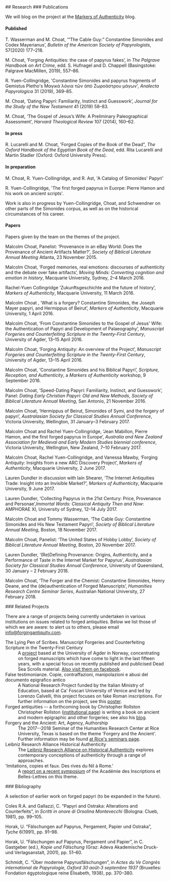 
<a name="research"/>
## Research


<a name="publications"/>
### Publications

We will blog on the project at the [Markers of Authenticity](https://markersofauthenticity.com) blog.

#### Published

T. Wasserman and M. Choat, ‘“The Cable Guy:” Constantine Simonides and Codex Mayerianus’, *Bulletin of the American Society of Papyrologists*, 57(2020) 177–218.

M. Choat, ‘Forging Antiquities: the case of papyrus fakes’, in *The Palgrave Handbook on Art Crime*, edd. S. Hufnagel and D. Chappell (Basingstoke: Palgrave MacMillen, 2019), 557–86.

R. Yuen-Collingridge,  'Constantine Simonides and papyrus fragments of Gemistus Pletho's Μαγικὰ λόγια τῶν ἀπὸ Ζωροάστρου μάγων', *Analecta Papyrologica* 31 (2019), 369–85.

M. Choat, ‘Dating Papyri: Familiarity, Instinct and Guesswork’, *Journal for the Study of the New Testament* 41 (2019) 58–83.

M. Choat, ‘The Gospel of Jesus’s Wife: A Preliminary Paleographical Assessment’, *Harvard Theological Review* 107 (2014), 160–62.


#### In press

R. Lucarelli and M. Choat, 'Forged Copies of the Book of the Dead", *The Oxford Handbook of the Egyptian Book of the Dead*, edd. Rita Lucarelli and Martin Stadler (Oxford: Oxford University Press). 

#### In preparation

M. Choat, R. Yuen-Collingridge, and R. Ast, 'A Catalog of Simonides' Papyri'

R. Yuen-Collingridge, 'The first forged papyrus in Euorpe: Pierre Hamon and his work on ancient scripts'.

Work is also in progress by Yuen-Collingridge, Choat, and Schwendner on other parts of the Simonides corpus, as well as on the historical circumstances of his career.

#### Papers

Papers given by the team on the themes of the project.

Malcolm Choat, Panelist: ‘Provenance in an eBay World: Does the Provenance of Ancient Artifacts Matter?’, *Society of Biblical Literature Annual Meeting* Atlanta, 23 November 2015. 

Malcolm Choat, ‘Forged memories, real emotions: discourses of authenticity and the debate over fake artifacts’, *Moving Minds: Converting cognition and emotion in history*, Macquarie University, Sydney, 2–4 March 2016.

Rachel-Yuen Collingridge ‘Zukunftsgeschichte and the future of history’, *Markers of Authenticity*, Macquarie University, 11 March 2016.

Malcolm Choat , ‘What is a forgery? Constantine Simonides, the Joseph Mayer papyri, and Hermippus of Beirut’, *Markers of Authenticity*, Macquarie University, 1 April 2016.

Malcolm Choat, ‘From Constantine Simonides to the Gospel of Jesus' Wife: the Authentication of Papyri and Development of Palaeography’, *Manuscript Forgeries and Counterfeiting Scripture in the Twenty-First Century*, University of Agder, 13–15 April 2016.

Malcolm Choat, ‘Forging Antiquity: An overview of the Project’, *Manuscript Forgeries and Counterfeiting Scripture in the Twenty-First Century*, University of Agder, 13–15 April 2016.

Malcolm Choat, ‘Constantine Simonides and his Biblical Papyri’, *Scripture, Reception, and Authenticity*, a *Markers of Authenticity* workshop, 9 September 2016.

Malcolm Choat, ‘Speed-Dating Papyri: Familiarity, Instinct, and Guesswork’, Panel: *Dating Early Christian Papyri: Old and New Methods*, *Society of Biblical Literature Annual Meeting*, San Antonio, 21 November 2016.

Malcolm Choat, ‘Hermippus of Beirut, Simonides of Symi, and the forgery of papyri’, *Australasian Society for Classical Studies Annual Conference*, Victoria University, Wellington, 31 January–3 February 2017.

Malcolm Choat and Rachel Yuen-Collingridge, ‘Jean Mabillon, Pierre Hamon, and the first forged papyrus in Europe’, *Australia and New Zealand Association for Medieval and Early Modern Studies biennial conference*, Victoria University, Wellington, New Zealand, 7–10 February 2017.

Malcolm Choat, Rachel Yuen-Collingridge, and Vanessa Mawby, ‘Forging Antiquity: Insights from a new ARC Discovery Project’, *Markers of Authenticity*, Macquarie University, 2 June 2017.

Lauren Dundler in discussion with Iain Shearer, ‘The Internet Antiquities Trade: Insight into an Invisible Market?’, *Markers of Authenticity*, Macquarie University, 9 June 2017.

Lauren Dundler, ‘Collecting Papyrus in the 21st Century: Price, Provenance and Personae’,*Immortal Words: Classical Antiquity Then and Now*: AMPHORAE XI, University of Sydney, 12–14 July 2017.

Malcolm Choat and Tommy Wasserman, ‘The Cable Guy: Constantine Simonides and His New Testament Papyri’, *Society of Biblical Literature Annual Meeting*, Boston, 18 November 2017.

Malcolm Choat, Panelist: ‘The United States of Hobby Lobby’, *Society of Biblical Literature Annual Meeting*, Boston, 20 November 2017.

Lauren Dundler, ‘(Re)Defining Provenance: Origins, Authenticity, and a Performance of Taste in the Internet Market for Papyrus’, *Australasian Society for Classical Studies Annual Conference*, University of Queensland, 30 January – 2 February 2018.

Malcolm Choat, ‘The Forger and the Chemist: Constantine Simonides, Henry Deane, and the (de)authentication of Forged Manuscripts’, *Humanities Research Centre Seminar Series*, Australian National University, 27 February 2018.


<a name="related"/>
### Related Projects

There are a range of projects being currently undertaken in various
institutions on issues related to forged antiquities. Below we list those
of which we are aware: to alert us to others, please email [info@forgingantiquity.com](mailto:info@forgingantiquity.com).



<dl>

<dt> The Lying Pen of Scribes. Manuscript Forgeries and Counterfeiting Scripture in the Twenty-First Century</dt>
<dd>A <a href="https://lyingpen.com">project</a> based at the University of Agder in Norway, concentrating on forged manuscripts which have come
to light in the last fifteen years, with a special focus on recently published and publicised Dead Sea Scrolls material. <a href="https://www.facebook.com/lyingpen/">Also visit them on facebook</a>.</dd>



<dt>False testimonianze. Copie, contraffazioni, manipolazioni e abusi del documento epigrafico antico</dt>
<dd> A National Research Project funded by the Italian Ministry of Education, based at Ca' Foscari 
University of Venice and led by Lorenzo Calvelli, this project focuses on fake Roman inscriptions. 
For further information on the project, see this <a href="http://virgo.unive.it/archeolab/getFile.php?id=1097">poster</a>. </dd>

<dt>Forged antiquities -- a forthcoming book by Christopher Rollston</dt>
<dd> Christopher Rollston (<a href="https://cnelc.columbian.gwu.edu/christopher-rollston">institutional page</a>) is writing a book on
ancient and modern epigraphic and other forgeries; see also his <a href="http://www.rollstonepigraphy.com">blog</a>. </dd>

<dt>Forgery and the Ancient: Art, Agency, Authorship</dt>
<dd> The 2017--2018 Seminar of the Humanities Research Center at Rice University, Texas is based on the theme 
'Forgery and the Ancient'. Further information may be found <a href="http://hrc.rice.edu/rice-seminars/node/38">at Rice's seminars page</a>.</dd>

<dt>Leibniz Research Alliance Historical Authenticity</dt>
<dd> The <a href="http://www.leibniz-historische-authentizitaet.de/en/start/">Leibniz Research Alliance on Historical Authenticity</a> explores contemporary conceptions of authenticity through
a range of approaches.</dd>

<dt>'Imitations, copies et faux. Des rives du Nil à Rome.'</dt>
<dd> A <a href="http://www.aibl.fr/seances-et-manifestations/colloques-et-journees-d-etudes-313/colloques-et-journees-d-etudes-524/article/imitations-copies-et-faux-des?lang=fr">report on a recent symposium</a> of the Académie des Inscriptions et Belles-Lettres on this theme.</dd>

</dl>

<a name="bibliography"/>
### Bibliography

A selection of earlier work on forged papyri (to be expanded in the future).

Coles R.A. and Gallazzi, C. “Papyri and Ostraka: Alterations and Counterfeits”, in *Scritti in onore di Orsolina Montevecchi* (Bologna: Clueb, 1981), pp. 99–105.

Horak, U. “Fälschungen auf Papyrus, Pergament, Papier und Ostraka”, *Tyche* 6(1991), pp. 91–98.

Horak, U. “Fälschungen auf Papyrus, Pergament und Papier”, in C. Gastgeber (ed.), *Kopie und Fälschung* (Graz: Adeva Akademische Druck- und Verlagsanstalt, 2001), pp. 51–60.

Schmidt, C. “Über moderne Papyrusfälschungen”, in *Actes du Ve Congrès international de Papyrologie, Oxford 30 août-3 septembre 1937* (Bruxelles: Fondation égyptologique reine Élisabeth, 1938), pp. 370–380.

